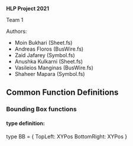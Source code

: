 **HLP Project 2021**

Team 1

Authors: 
- Moin Bukhari (Sheet.fs)
- Andreas Floros (BusWire.fs)
- Zaid Jafarey (Symbol.fs)
- Anushka Kulkarni (Sheet.fs)
- Vasileios Manginas (BusWire.fs)
- Shaheer Mapara (Symbol.fs)

## Common Function Definitions

### Bounding Box functions
#### type definition:
type BB = 
{
  TopLeft: XYPos
  BottomRight: XYPos
}

#### 
